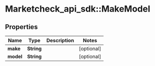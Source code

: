 # Marketcheck_api_sdk::MakeModel

## Properties
Name | Type | Description | Notes
------------ | ------------- | ------------- | -------------
**make** | **String** |  | [optional] 
**model** | **String** |  | [optional] 


